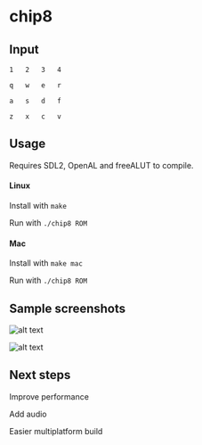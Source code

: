 # chip8

## Input

    1	2	3	4

    q	w	e	r

    a	s	d	f

    z	x	c	v

## Usage

Requires SDL2, OpenAL and freeALUT to compile.

#### Linux

Install with `make`

Run with `./chip8 ROM`

#### Mac

Install with `make mac`

Run with `./chip8 ROM`

## Sample screenshots

![alt text](http://i.imgur.com/dWVxIf3.png "Pong")

![alt text](http://i.imgur.com/t9B8qsA.png "Brix")

## Next steps

Improve performance

Add audio

Easier multiplatform build

